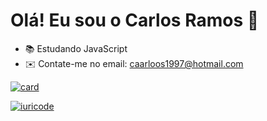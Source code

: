 # Olá! Eu sou o Carlos Ramos :wave: 
- :books: Estudando JavaScript
- :envelope: Contate-me no email: caarloos1997@hotmail.com

[![card](https://github-readme-stats.vercel.app/api?username=carlosramos&theme=default)](https://github.com/ramos-carlos/)

[![iuricode](https://github-readme-stats.vercel.app/api/top-langs/?username=ramos-carlos&hide=html&layout=compact&theme=default)](https://github.com/ramos-carlos/)



